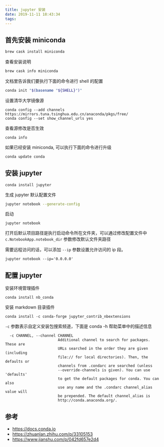 ```yaml
---
title: jupyter 安装
date: 2019-11-11 18:43:34
tags:
---
```


## 首先安装 miniconda

```bash
brew cask install miniconda
```

查看安装说明

```bash
brew cask info miniconda
```

文档里告诉我们要执行下面的命令进行 shell 的配置

```sh
conda init "$(basename "${SHELL}")"
```

<!--more-->

设置清华大学镜像源

```
conda config --add channels https://mirrors.tuna.tsinghua.edu.cn/anaconda/pkgs/free/
conda config --set show_channel_urls yes
```

查看源修改是否生效

```
conda info
```

如果已经安装 miniconda, 可以执行下面的命令进行升级

```sh
conda update conda
```

## 安装 jupyter

```
conda install jupyter
```

生成 jupyter 默认配置文件

```sh
jupyter notebook --generate-config
```

启动

```
jupyter notebook
```

打开后默认项目路径是执行启动命令所在文件夹，可以通过修改配置文件中 `c.NotebookApp.notebook_dir` 参数修改默认文件夹路径

需要远程访问的话，可以添加 `--ip` 参数设置允许访问的 ip 段。

```
jupyter notebook --ip='0.0.0.0'
```

## 配置 jupyter

安装环境管理插件

```
conda install nb_conda
```

安装 markdown 目录插件

```
conda install -c conda-forge jupyter_contrib_nbextensions
```

`-c` 参数表示自定义安装包搜索频道，下面是 conda -h 帮助菜单中的描述信息

```
  -c CHANNEL, --channel CHANNEL
                        Additional channel to search for packages. These are
                        URLs searched in the order they are given (including
                        file:// for local directories). Then, the defaults or
                        channels from .condarc are searched (unless
                        --override-channels is given). You can use 'defaults'
                        to get the default packages for conda. You can also
                        use any name and the .condarc channel_alias value will
                        be prepended. The default channel_alias is
                        http://conda.anaconda.org/.
```

## 参考

- https://docs.conda.io
- https://zhuanlan.zhihu.com/p/33105153
- https://www.jianshu.com/p/042fd657e2d4
